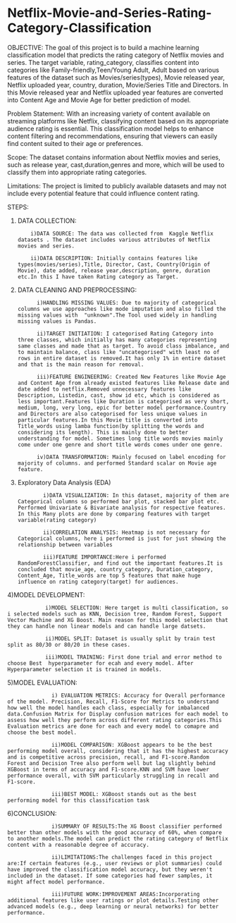 # Netflix-Movie-and-Series-Rating-Category-Classification 

OBJECTIVE:
      The goal of this project is to build a machine learning classification model that predicts the rating category of Netflix movies and series. The target variable, rating_category, classifies content into categories like Family-friendly,Teen/Young Adult, Adult based on various features of the dataset such as Movies/series(types), Movie released year, Netflix uploaded year, country, duration, Movie/Series Title and Directors. In this Movie released year and Netflix uploaded year features are converted into Content Age and Movie Age for better prediction of model.

Problem Statement:
      With an increasing variety of content available on streaming platforms like Netflix, classifying content based on its appropriate audience rating is essential. This classification model helps to enhance content filtering and recommendations, ensuring that viewers can easily find content suited to their age or preferences.

Scope: The dataset contains information about Netflix movies and series, such as  release year, cast,duration,genres and more, which will be used to classify them into appropriate rating categories.

Limitations: The project is limited to publicly available datasets and may not include every potential feature that could influence content rating.

STEPS:

1) DATA COLLECTION:
   
           i)DATA SOURCE: The data was collected from  Kaggle Netflix datasets . The dataset includes various attributes of Netflix movies and series.
   
           ii)DATA DESCRIPTION: Initially contains features like types(movies/series),Title, Director, Cast, Country(Origin of Movie), date added, release year,description, genre, duration etc.In this I have taken Rating category as Target.

2) DATA CLEANING AND PREPROCESSING:
   
             i)HANDLING MISSING VALUES: Due to majority of categorical columns we use approaches like mode imputation and also filled the missing values with  "unknown".The Tool used widely in handling missing values is Pandas.

             ii)TARGET INITIATION: I categorised Rating Category into three classes, which initially has many categories representing same classes and made that as target. To avoid class imbalance, and to maintain balance, class like "uncategorised" with least no of rows in entire dataset is removed.It has only 1% in entire dataset and that is the main reason for removal.

             iii)FEATURE ENGINEERING: Created New Features like Movie Age and Content Age from already existed features like Release date and date added to netflix.Removed unnecessary features like Description, Listedin, cast, show id etc, which is considered as less important.Features like Duration is categorised as very short, medium, long, very long, epic for better model performance.Country and Directors are also categorised for less unique values in particular features.In this Movie title is converted into Title_words using lamba function(by splitting the words and considering its length). This is mainly done to better understanding for model. Sometimes long title words movies mainly come under one genre and short title words comes under one genre. 

             iv)DATA TRANSFORMATION: Mainly focused on label encoding for majority of columns. and performed Standard scalar on Movie age feature.

3) Exploratory Data Analysis (EDA)

               i)DATA VISUALIZATION: In this dataset, majority of them are Categorical columns so performed bar plot, stacked bar plot etc. Performed Univariate & Bivariate analysis for respective features. In this Many plots are done by comparing features with target variable(rating category)

               ii)CORRELATION ANALYSIS: Heatmap is not necessary for Categorical columns, here i performed is just for just showing the relationship between variables

               iii)FEATURE IMPORTANCE:Here i performed RandomForestClassifier, and find out the important features.It is concluded that movie_age, country_category, Duration_category, Content_Age, Title_words are top 5 features that make huge influence on rating category(target) for audiences.

4)MODEL DEVELOPMENT:

                i)MODEL SELECTION: Here target is multi classification, so i selected models such as KNN, Decision tree, Random Forest, Support Vector Machine and XG Boost. Main reason for this model selection that they can handle non linear models and can handle large datsets.

                ii)MODEL SPLIT: Dataset is usually split by train test split as 80/30 or 80/20 in these cases. 

                iii)MODEL TRAINING: First done trial and error method to choose Best  hyperparameter for ecah and every model. After Hyperparameter selection it is trained in models. 

5)MODEL EVALUATION:

                  i) EVALUATION METRICS: Accuracy for Overall performance of the model. Precision, Recall, F1-Score for Metrics to understand how well the model handles each class, especially for imbalanced data.Confusion Matrix for Display confusion matrices for each model to assess how well they perform across different rating categories.This Evaluation metrics are done for each and every model to comapre and choose the best model.

                  ii)MODEL COMPARISON: XGBoost appears to be the best performing model overall, considering that it has the highest accuracy and is competitive across precision, recall, and F1-score.Random Forest and Decision Tree also perform well but lag slightly behind XGBoost in terms of accuracy and F1-score.KNN and SVM have lower performance overall, with SVM particularly struggling in recall and F1-score.

                  iii)BEST MODEL: XGBoost stands out as the best performing model for this classification task 

6)CONCLUSION: 

                  i)SUMMARY OF RESULTS:The XG Boost classifier performed better than other models with the good accuracy of 60%, when compare to another models.The model can predict the rating category of Netflix content with a reasonable degree of accuracy. 

                  ii)LIMITATIONS:The challenges faced in this project are:If certain features (e.g., user reviews or plot summaries) could have improved the classification model accuracy, but they weren't included in the dataset. If some categories had fewer samples, it might affect model performance. 

                  iii)FUTURE WORK:IMPROVEMENT AREAS:Incorporating additional features like user ratings or plot details.Testing other advanced models (e.g., deep learning or neural networks) for better performance.
 
 
 


         
   
                     













    
